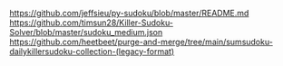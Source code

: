 https://github.com/jeffsieu/py-sudoku/blob/master/README.md
https://github.com/timsun28/Killer-Sudoku-Solver/blob/master/sudoku_medium.json
https://github.com/heetbeet/purge-and-merge/tree/main/sumsudoku-dailykillersudoku-collection-(legacy-format)
